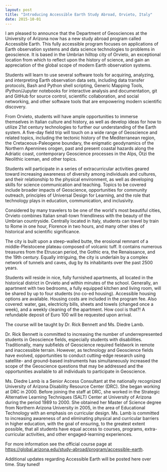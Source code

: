 ```yaml
---
layout: post
title: "Introducing Accessible Earth Study Abroad, Orvieto, Italy"
date: 2015-10-01
---
```


I am pleased to announce that the Department of Geosciences at the University of Arizona now has a new study abroad program called Accessible Earth. This fully accessible program focuses on applications of Earth observation systems and data science technologies to problems in geoscience. It is based in the Umbrian hilltop city of Orvieto, an exceptional location from which to reflect upon the history of science, and gain an appreciation of the global scope of modern Earth observation systems.

Students will learn to use several software tools for acquiring, analyzing, and interpreting Earth observation data sets, including data transfer protocols, Bash and Python shell scripting, Generic Mapping Tools, iPython/Jupyter notebooks for interactive analysis and documentation, git and GitHub for source control, scientific collaboration, and social networking, and other software tools that are empowering modern scientific discovery.

From Orvieto, students will have ample opportunities to immerse themselves in Italian culture and history, as well as develop ideas for how to utilize 21st century technologies to further our understanding of the Earth system. A five-day field trip will touch on a wide range of Geoscience and related topics, including the tectonic history of the Mediterranean region, the Cretaceous-Paleogene boundary, the enigmatic geodynamics of the Northern Apennines orogen, past and present coastal hazards along the Adriatic coast, contemporary Geoscience processes in the Alps, Ötzi the Neolithic iceman, and other topics.

Students will participate in a series of extracurricular activities geared toward increasing awareness of diversity among individuals and cultures, and their relationship to the physical environment, as well as developing skills for science communication and teaching. Topics to be covered include broader impacts of Geoscience, opportunities for community outreach, principles of Universal Design for Learning, and the role that technology plays in education, communication, and inclusivity.

Considered by many travelers to be one of the world's most beautiful cities, Orvieto combines Italian small-town friendliness with the beauty of the Umbrian countryside.  Centrally located in Italy, students can travel by train to Rome in one hour, Florence in two hours, and many other sites of historical and scientific significance.

The city is built upon a steep-walled butte, the erosional remnant of a middle-Pleistocene plateau composed of volcanic tuff.  It contains numerous treasures from the Etruscan period, the Gothic era, the Renaissance, and the 19th century.  Equally intriguing, the city is underlain by a complex network of tunnels and caves, dug by its inhabitants over the past 2500 years.  

Students will reside in nice, fully furnished apartments, all located in the historical district in Orvieto and within minutes of the school.  Generally, an apartment with two bedrooms, a fully equipped kitchen and living room, will be shared by up to four students (no co-ed housing).  Accessible housing options are available.  Housing costs are included in the program fee.  Also covered: water, gas, electricity bills, sheets and towels (changed once a week), and a weekly cleaning of the apartment. How cool is that?! A refundable deposit of Euro 100 will be requested upon arrival.  

The course will be taught by Dr. Rick Bennett and Ms. Diedre Lamb.  

Dr. Rick Bennett is committed to increasing the number of underrepresented students in Geoscience fields, especially students with disabilities. Traditionally, many subfields of Geoscience required fieldwork in remote and inaccessible terrain.  However, as technology and Geoscience fields have evolved, opportunities to conduct cutting-edge research using satellite- and ground-based instruments has simultaneously increased the scope of the Geoscience questions that may be addressed and the opportunities available to all individuals to participate in Geoscience.

Ms. Diedre Lamb is a Senior Access Consultant at the nationally recognized University of Arizona Disability Resource Center (DRC).  She began working at DRC in 2000.  Before joining the staff at DRC, she worked in the Strategic Alternative Learning Techniques (SALT) Center at University of Arizona during the period 1989 to 2000.  She obtained her Master of Science degree from Northern Arizona University in 2005, in the area of Educational Technology with an emphasis on curricular design. Ms. Lamb is committed to increasing awareness of and eliminating physical and curricular barriers in higher education, with the goal of ensuring, to the greatest extent possible, that all students have equal access to courses, programs, extra-curricular activities, and other engaged-learning experiences.  

For more information see the official course page at <https://global.arizona.edu/study-abroad/program/accessible-earth>.

Additional updates regarding Accessible Earth will be posted here over time.  Stay tuned!

